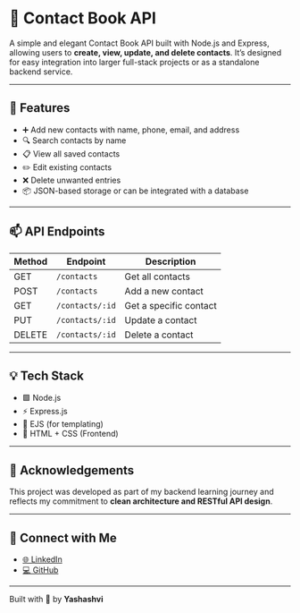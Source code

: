 # 📇 Contact Book API

A simple and elegant Contact Book API built with Node.js and Express, allowing users to **create, view, update, and delete contacts**. It’s designed for easy integration into larger full-stack projects or as a standalone backend service.

---

## 🚀 Features

- ➕ Add new contacts with name, phone, email, and address  
- 🔍 Search contacts by name  
- 📋 View all saved contacts  
- ✏️ Edit existing contacts  
- ❌ Delete unwanted entries  
- 📦 JSON-based storage or can be integrated with a database  

---

## 📫 API Endpoints

| Method | Endpoint       | Description             |
|--------|----------------|-------------------------|
| GET    | `/contacts`    | Get all contacts        |
| POST   | `/contacts`    | Add a new contact       |
| GET    | `/contacts/:id`| Get a specific contact  |
| PUT    | `/contacts/:id`| Update a contact        |
| DELETE | `/contacts/:id`| Delete a contact        |

---

## 💡 Tech Stack

- 🟩 Node.js  
- ⚡ Express.js  
- 📝 EJS (for templating)  
- 🎨 HTML + CSS (Frontend)

---

## 🙌 Acknowledgements

This project was developed as part of my backend learning journey and reflects my commitment to **clean architecture and RESTful API design**.

---

## 🔗 Connect with Me

- [🌐 LinkedIn](https://www.linkedin.com/in/yashashvinikhare)
- [💻 GitHub](https://github.com/yashashviii)

---

 Built with 💜 by **Yashashvi**
